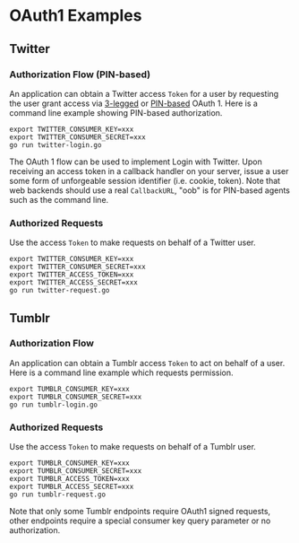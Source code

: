
# OAuth1 Examples

## Twitter

### Authorization Flow (PIN-based)

An application can obtain a Twitter access `Token` for a user by requesting the user grant access via [3-legged](https://dev.twitter.com/oauth/3-legged) or [PIN-based](https://dev.twitter.com/oauth/pin-based) OAuth 1. Here is a command line example showing PIN-based authorization.

    export TWITTER_CONSUMER_KEY=xxx
    export TWITTER_CONSUMER_SECRET=xxx
    go run twitter-login.go

The OAuth 1 flow can be used to implement Login with Twitter. Upon receiving an access token in a callback handler on your server, issue a user some form of unforgeable session identifier (i.e. cookie, token). Note that web backends should use a real `CallbackURL`, "oob" is for PIN-based agents such as the command line.

### Authorized Requests

Use the access `Token` to make requests on behalf of a Twitter user.

    export TWITTER_CONSUMER_KEY=xxx
    export TWITTER_CONSUMER_SECRET=xxx
    export TWITTER_ACCESS_TOKEN=xxx
    export TWITTER_ACCESS_SECRET=xxx
    go run twitter-request.go


## Tumblr

### Authorization Flow

An application can obtain a Tumblr access `Token` to act on behalf of a user. Here is a command line example which requests permission. 

    export TUMBLR_CONSUMER_KEY=xxx
    export TUMBLR_CONSUMER_SECRET=xxx
    go run tumblr-login.go

### Authorized Requests

Use the access `Token` to make requests on behalf of a Tumblr user.

    export TUMBLR_CONSUMER_KEY=xxx
    export TUMBLR_CONSUMER_SECRET=xxx
    export TUMBLR_ACCESS_TOKEN=xxx
    export TUMBLR_ACCESS_SECRET=xxx
    go run tumblr-request.go

Note that only some Tumblr endpoints require OAuth1 signed requests, other endpoints require a special consumer key query parameter or no authorization.

